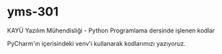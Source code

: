 # yms-301
KAYÜ Yazılım Mühendisliği - Python Programlama dersinde işlenen kodlar

PyCharm'ın içerisindeki venv'i kullanarak kodlarımızı yazıyoruz.
